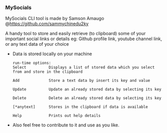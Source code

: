 ### MySocials

  MySocials CLI tool is made by Samson Amaugo @https://github.com/sammychinedu2ky
       
A handy tool to store and easily retrieve (to clipboard) some of your important social links or details
eg: Github profile link, youtube channel link, or any text data of your choice
- Data is stored locally on your machine
     
    ```
    run-time options:
    Select          Displays a list of stored data which you select from and store in the clipboard

    Add             Store a text data by insert its key and value

    Update          Update an already stored data by selecting its key

    Delete          Delete an already stored data by selecting its key

    [*anytext]      Stores in the clipboard if data is available

    Help            Prints out help details

    ```

- Also feel free to contribute to it and use as you like.